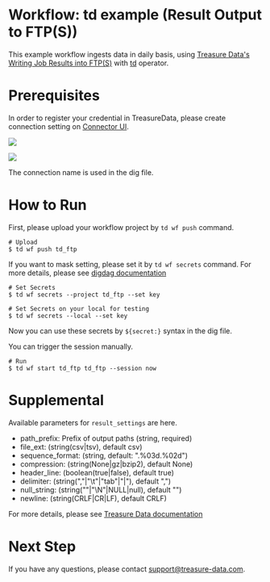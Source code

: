 # Workflow: td example (Result Output to FTP(S))

This example workflow ingests data in daily basis, using [Treasure Data's Writing Job Results into FTP(S)](https://docs.treasuredata.com/display/public/INT/FTP+Server+Export+Integration) with [td](https://docs.digdag.io/operators/td.html) operator.

# Prerequisites

In order to register your credential in TreasureData, please create connection setting on [Connector UI](https://console.treasuredata.com/app/connections).

![](https://t.gyazo.com/teams/treasure-data/ce6d63afb6917ee99d7a5fdace2b7ccd.png)

![](https://t.gyazo.com/teams/treasure-data/55071234c2d489b7bb1bdbb342a067e0.png)

The connection name is used in the dig file.

# How to Run

First, please upload your workflow project by `td wf push` command.

    # Upload
    $ td wf push td_ftp

If you want to mask setting, please set it by `td wf secrets` command. For more details, please see [digdag documentation](https://docs.digdag.io/command_reference.html#secrets)

    # Set Secrets
    $ td wf secrets --project td_ftp --set key

    # Set Secrets on your local for testing
    $ td wf secrets --local --set key

Now you can use these secrets by `${secret:}` syntax in the dig file.

You can trigger the session manually.

    # Run
    $ td wf start td_ftp td_ftp --session now

# Supplemental

Available parameters for `result_settings` are here.

- path_prefix: Prefix of output paths (string, required)
- file_ext: (string(csv|tsv), default csv)
- sequence_format: (string, default: ".%03d.%02d")
- compression: (string(None|gz|bzip2), default None)
- header_line: (boolean(true|false), default true)
- delimiter: (string(","|"\t"|"tab"|"|"), default ",")
- null_string: (string(""|"\N"|NULL|null), default "")
- newline: (string(CRLF|CR|LF), default CRLF)

For more details, please see [Treasure Data documentation](https://docs.treasuredata.com/display/public/INT/FTP+Server+Export+Integration#FTPServerExportIntegration-UsagefromCLI)

# Next Step

If you have any questions, please contact support@treasure-data.com.
